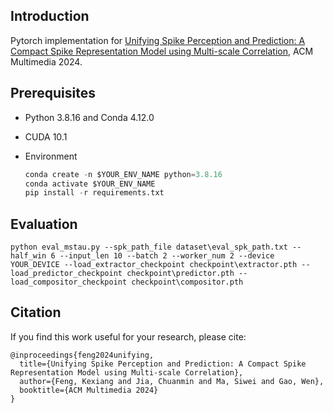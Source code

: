 ## Introduction

Pytorch implementation for [Unifying Spike Perception and Prediction: A Compact Spike Representation Model using Multi-scale Correlation](https://openreview.net/forum?id=lkOB0hBLS5), ACM Multimedia 2024.

## Prerequisites

- Python 3.8.16 and Conda 4.12.0

- CUDA 10.1

- Environment

  ```python
  conda create -n $YOUR_ENV_NAME python=3.8.16
  conda activate $YOUR_ENV_NAME
  pip install -r requirements.txt
  ```


## Evaluation

```
python eval_mstau.py --spk_path_file dataset\eval_spk_path.txt --half_win 6 --input_len 10 --batch 2 --worker_num 2 --device YOUR_DEVICE --load_extractor_checkpoint checkpoint\extractor.pth --load_predictor_checkpoint checkpoint\predictor.pth --load_compositor_checkpoint checkpoint\compositor.pth
```

## Citation

If you find this work useful for your research, please cite:

```
@inproceedings{feng2024unifying,
  title={Unifying Spike Perception and Prediction: A Compact Spike Representation Model using Multi-scale Correlation},
  author={Feng, Kexiang and Jia, Chuanmin and Ma, Siwei and Gao, Wen},
  booktitle={ACM Multimedia 2024}
}
```

